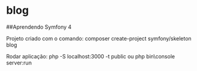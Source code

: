 # blog

##Aprendendo Symfony 4

Projeto criado com o comando:
composer create-project symfony/skeleton blog

Rodar aplicação:
php -S localhost:3000 -t public
ou 
php bin\console server:run

